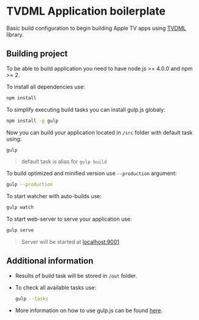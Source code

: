 # TVDML Application boilerplate

Basic build configuration to begin building Apple TV apps using [TVDML](https://github.com/a-ignatov-parc/tvdml) library.

## Building project

To be able to build application you need to have node.js >= 4.0.0 and npm >= 2.

To install all dependencies use:

```bash
npm install
```

To simplify executing build tasks you can install gulp.js globaly:

```bash
npm install -g gulp
```

Now you can build your application located in `/src` folder with default task using:

```bash
gulp
```

> default task is alias for `gulp build`

To build optimized and minified version use `--production` argument:

```bash
gulp --production
```

To start watcher with auto-builds use:

```bash
gulp watch
```

To start web-server to serve your application use:

```bash
gulp serve
```

> Server will be started at [localhost:9001](http://localhost:9001/)

## Additional information

- Results of build task will be stored in `/out` folder.

- To check all available tasks use:

  ```bash
  gulp --tasks
  ```

- More information on how to use gulp.js can be found [here](https://github.com/gulpjs/gulp/blob/master/docs/getting-started.md).